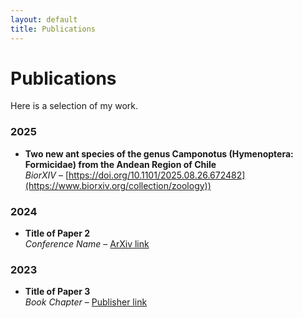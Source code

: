 ```yaml
---
layout: default
title: Publications
---
```


# Publications

Here is a selection of my work.  

### 2025
- **Two new ant species of the genus Camponotus (Hymenoptera: Formicidae) from the Andean Region of Chile**  
  *BiorXIV* – [https://doi.org/10.1101/2025.08.26.672482](https://www.biorxiv.org/collection/zoology))  

### 2024
- **Title of Paper 2**  
  *Conference Name* – [ArXiv link](https://arxiv.org/abs/xxxx)  

### 2023
- **Title of Paper 3**  
  *Book Chapter* – [Publisher link](https://example.com)  
